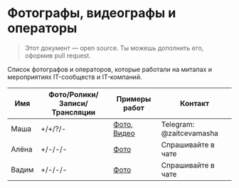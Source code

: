 # Фотографы, видеографы и операторы
> Этот документ — open source. Ты можешь дополнить его, оформив pull request.

Список фотографов и операторов, которые работали на митапах и мероприятиях IT-сообществ и IT-компаний.
 
| Имя  |  Фото/Ролики/Записи/Трансляции   |Примеры работ   |Контакт |
| ------------ | ------------ | ------------ | ------------ | 
| Маша | +/+/?/- | [Фото](https://vk.com/album-179458361_269510160), [Видео](https://vk.com/video-179458361_456239018) | Telegram: @zaitcevamasha | 
| Алёна | +/-/-/- | [Фото](https://vk.com/album-136616219_268642574) | Спрашивайте в чате | 
| Вадим | +/-/-/- | [Фото](https://vk.com/album-181966131_263106029) | Спрашивайте в чате |